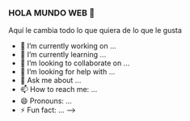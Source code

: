### HOLA MUNDO WEB 👋
Aquí le cambia todo lo que quiera de lo que le gusta

- 🔭 I’m currently working on ...
- 🌱 I’m currently learning ...
- 👯 I’m looking to collaborate on ...
- 🤔 I’m looking for help with ...
- 💬 Ask me about ...
- 📫 How to reach me: ...
- 😄 Pronouns: ...
- ⚡ Fun fact: ...
-->

<!--
**mflorian96/mflorian96** is a ✨ _special_ ✨ repository because its `README.md` (this file) appears on your GitHub profile.

Here are some ideas to get you started:


